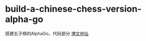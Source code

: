 # build-a-chinese-chess-version-alpha-go
搭建五子棋的AlphaGo，代码部分
[博文地址](http://science.npa.farbox.com/jia-xiang-qi/gou-jian-zi-ji-de-alphago)
